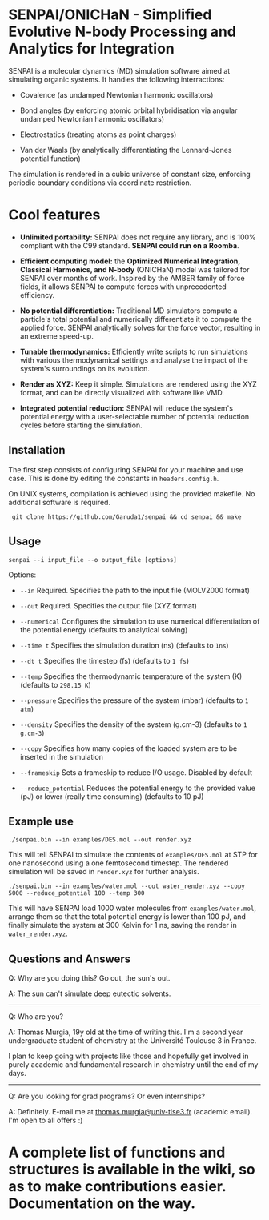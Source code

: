 # SENPAI/ONICHaN - Simplified Evolutive N-body Processing and Analytics for Integration

SENPAI is a molecular dynamics (MD) simulation software aimed at simulating organic systems. It handles  the following interractions:

- Covalence (as undamped Newtonian harmonic oscillators)

- Bond angles (by enforcing atomic orbital hybridisation via angular undamped Newtonian harmonic oscillators)

- Electrostatics (treating atoms as point charges)

- Van der Waals (by analytically differentiating the Lennard-Jones potential function)

The simulation is rendered in a cubic universe of constant size, enforcing periodic boundary conditions via coordinate restriction.

# Cool features

- **Unlimited portability:** SENPAI does not require any library, and is 100% compliant with the C99 standard. **SENPAI could run on a Roomba**.

- **Efficient computing model:** the **Optimized Numerical Integration, Classical Harmonics, and N-body** (ONICHaN) model was tailored for SENPAI over months of work. Inspired by the AMBER family of force fields, it allows SENPAI to compute forces with unprecedented efficiency.

- **No potential differentiation:** Traditional MD simulators compute a particle's total potential and numerically differentiate it to compute the applied force. SENPAI analytically solves for the force vector, resulting in an extreme speed-up.

- **Tunable thermodynamics:** Efficiently write scripts to run simulations with various thermodynamical settings and analyse the impact of the system's surroundings on its evolution.

- **Render as XYZ:** Keep it simple. Simulations are rendered using the XYZ format, and can be directly visualized with software like VMD.

- **Integrated potential reduction:** SENPAI will reduce the system's potential energy with a user-selectable number of potential reduction cycles before starting the simulation.

## Installation

The first step consists of configuring SENPAI for your machine and use case. This is done by editing the constants in `headers.config.h`.

On UNIX systems, compilation is achieved using the provided makefile. No additional software is required.

` git clone https://github.com/Garuda1/senpai && cd senpai && make`

## Usage

`senpai --i input_file --o output_file [options]`

Options:

- `--in` Required. Specifies the path to the input file (MOLV2000 format)

- `--out` Required. Specifies the output file (XYZ format)

- `--numerical` Configures the simulation to use numerical differentiation of the potential energy (defaults to analytical solving)

- `--time t` Specifies the simulation duration (ns) (defaults to `1ns`)

- `--dt t` Specifies the timestep (fs) (defaults to `1 fs`)

- `--temp` Specifies the thermodynamic temperature of the system (K) (defaults to `298.15 K`)

- `--pressure` Specifies the pressure of the system (mbar) (defaults to `1 atm`)

- `--density` Specifies the density of the system (g.cm-3) (defaults to `1 g.cm-3`)

- `--copy` Specifies how many copies of the loaded system are to be inserted in the simulation

- `--frameskip` Sets a frameskip to reduce I/O usage. Disabled by default

- `--reduce_potential` Reduces the potential energy to the provided value (pJ) or lower (really time consuming) (defaults to 10 pJ)

## Example use

`./senpai.bin --in examples/DES.mol --out render.xyz`

This will tell SENPAI to simulate the contents of `examples/DES.mol` at STP for one nanosecond using a one femtosecond timestep. The rendered simulation will be saved in `render.xyz` for further analysis.

`./senpai.bin --in examples/water.mol --out water_render.xyz --copy 5000 --reduce_potential 100 --temp 300`

This will have SENPAI load 1000 water molecules from `examples/water.mol`, arrange them so that the total potential energy is lower than 100 pJ, and finally simulate the system at 300 Kelvin for 1 ns, saving the render in `water_render.xyz`.

## Questions and Answers

Q: Why are you doing this? Go out, the sun's out.

A: The sun can't simulate deep eutectic solvents.

-----

Q: Who are you?

A: Thomas Murgia, 19y old at the time of writing this. I'm a second year undergraduate student of chemistry at the Université Toulouse 3 in France.

I plan to keep going with projects like those and hopefully get involved in purely academic and fundamental research in chemistry until the end of my days.

-----

Q: Are you looking for grad programs? Or even internships?

A: Definitely. E-mail me at <thomas.murgia@univ-tlse3.fr> (academic email). I'm open to all offers :)


# A complete list of functions and structures is available in the wiki, so as to make contributions easier. Documentation on the way.
